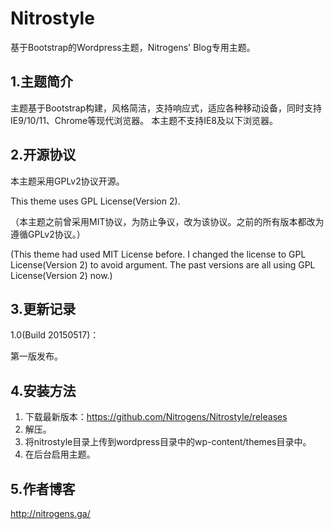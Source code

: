# Nitrostyle
基于Bootstrap的Wordpress主题，Nitrogens' Blog专用主题。

1.主题简介
--
主题基于Bootstrap构建，风格简洁，支持响应式，适应各种移动设备，同时支持IE9/10/11、Chrome等现代浏览器。
本主题不支持IE8及以下浏览器。

2.开源协议
--
本主题采用GPLv2协议开源。

This theme uses GPL License(Version 2).

（本主题之前曾采用MIT协议，为防止争议，改为该协议。之前的所有版本都改为遵循GPLv2协议。）

(This theme had used MIT License before. I changed the license to GPL License(Version 2) to avoid argument. The past versions are all using GPL License(Version 2) now.)

3.更新记录
--
1.0(Build 20150517)：

第一版发布。

4.安装方法
--
 1. 下载最新版本：https://github.com/Nitrogens/Nitrostyle/releases
 2. 解压。
 3. 将nitrostyle目录上传到wordpress目录中的wp-content/themes目录中。
 4. 在后台启用主题。

5.作者博客
--
http://nitrogens.ga/
